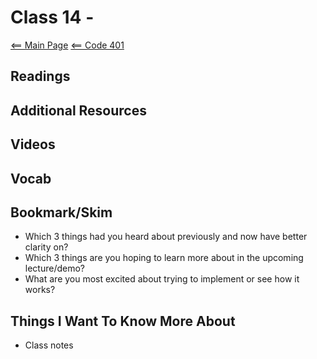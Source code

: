 # Class 14 - 

[<== Main Page](../README.md)
[<== Code 401](../code401/code401.md)

## Readings

## Additional Resources

## Videos

## Vocab

## Bookmark/Skim

- Which 3 things had you heard about previously and now have better clarity on?
- Which 3 things are you hoping to learn more about in the upcoming lecture/demo?
- What are you most excited about trying to implement or see how it works?

## Things I Want To Know More About

- Class notes
